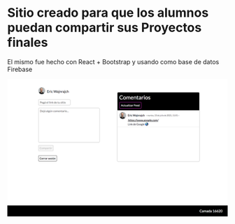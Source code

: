 # Sitio creado para que los alumnos puedan compartir sus Proyectos finales

El mismo fue hecho con React + Bootstrap y usando como base de datos Firebase

![#CompartíTuProyecto](public/Sitio.png)

